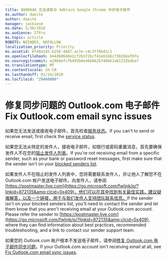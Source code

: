 ```yaml
---
title: 8000048 无法读取与 Adblock Google Chrome 中的电子邮件
ms.author: daeite
author: daeite
manager: jackiesm
ms.date: 5/30/2018
ms.audience: ITPro
ms.topic: article
ROBOTS: NOINDEX, NOFOLLOW
localization_priority: Priority
ms.assetid: 6f48a145-b258-4d47-ac7e-c4c3f76bd1c1
ms.openlocfilehash: b44d68646e2cf2b372bcf41e61b6c738268af07a
ms.sourcegitcommit: e2864efcfb493b6e46b662b746661a61232bdba7
ms.translationtype: MT
ms.contentlocale: zh-CN
ms.lasthandoff: 01/24/2019
ms.locfileid: "29460000"
---
```

# <a name="fix-outlookcom-email-sync-issues"></a><span data-ttu-id="9dee2-102">修复同步问题的 Outlook.com 电子邮件</span><span class="sxs-lookup"><span data-stu-id="9dee2-102">Fix Outlook.com email sync issues</span></span>

<span data-ttu-id="9dee2-103">如果您无法发送或接收电子邮件，首先检查[服务状态](https://go.microsoft.com/fwlink/p/?linkid=837482&amp;clcid=0x409)。</span><span class="sxs-lookup"><span data-stu-id="9dee2-103">If you can't to send or receive email, first check the [service status](https://go.microsoft.com/fwlink/p/?linkid=837482&amp;clcid=0x409).</span></span>
  
<span data-ttu-id="9dee2-104">如果您无法从特定的发件人，接收电子邮件，如银行或密码重置消息，首先要确保发件人不在您的[阻止发件人列表](https://go.microsoft.com/fwlink/p/?linkid=873133&amp;clcid=0x409)。</span><span class="sxs-lookup"><span data-stu-id="9dee2-104">If you're not receiving email from a specific sender, such as your bank or password reset messages, first make sure that the sender isn't on your [blocked senders list](https://go.microsoft.com/fwlink/p/?linkid=873133&amp;clcid=0x409).</span></span>
  
<span data-ttu-id="9dee2-p101">如果发件人不在阻止的发件人列表中，您将需要联系发件人，并让他人了解您不在 Outlook.com 帐户发送电子邮件。向发件人，请参阅[https://postmaster.live.com](https://go.microsoft.com/fwlink/p/?linkid=872135&amp;clcid=0x409)，他们可以在其中找到有关最佳实践，建议疑难解答，以及一个链接，用于与我们发件人支持团队联系信息。</span><span class="sxs-lookup"><span data-stu-id="9dee2-p101">If the sender isn't on your blocked senders list, you'll need to contact the sender and let them know that you aren't receiving email at your Outlook.com account. Please refer the sender to [https://postmaster.live.com](https://go.microsoft.com/fwlink/p/?linkid=872135&amp;clcid=0x409), where they can find information about best practices, recommended troubleshooting, and a link to contact our sender support team.</span></span>
  
<span data-ttu-id="9dee2-107">如果您的 Outlook.com 帐户根本不发送电子邮件，请参阅[修复 Outlook.com 电子邮件同步问题](https://go.microsoft.com/fwlink/p/?linkid=2001207&amp;clcid=0x409)。</span><span class="sxs-lookup"><span data-stu-id="9dee2-107">If your Outlook.com account isn't receiving email at all, see [Fix Outlook.com email sync issues](https://go.microsoft.com/fwlink/p/?linkid=2001207&amp;clcid=0x409).</span></span>
  

